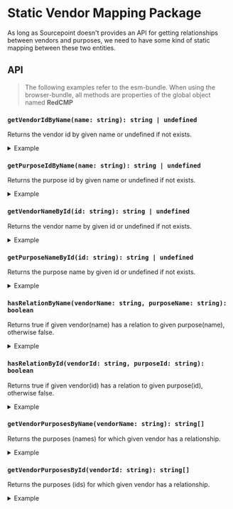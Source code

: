 # Static Vendor Mapping Package

As long as Sourcepoint doesn't provides an API for getting relationships between vendors and purposes, 
we need to have some kind of static mapping between these two entities.

## API

> The following examples refer to the esm-bundle. 
> When using the browser-bundle, all methods are properties of the global object named **RedCMP**

### `getVendorIdByName(name: string): string | undefined`

Returns the vendor id by given name or undefined if not exists.

<details>
<summary>Example</summary>
    
```javascript
import { getVendorIdByName, VENDOR_NAME_FACEBOOK } from '@spring-media/red-sourcepoint-cmp/dist/esm/vendor-mapping';

console.log(getVendorIdByName(VENDOR_NAME_FACEBOOK)); // 5e716fc09a0b5040d575080f
```    
</details>

### `getPurposeIdByName(name: string): string | undefined`

Returns the purpose id by given name or undefined if not exists.

<details>
<summary>Example</summary>
    
```javascript
import { getPurposeIdByName, PURPOSE_NAME_SOCIAL } from '@spring-media/red-sourcepoint-cmp/dist/esm/vendor-mapping';

console.log(getPurposeIdByName(PURPOSE_NAME_SOCIAL)); // 5e7adb1ee30e7d1bc1ec0252
```    
</details>

### `getVendorNameById(id: string): string | undefined`

Returns the vendor name by given id or undefined if not exists.

<details>
<summary>Example</summary>
    
```javascript
import { getVendorNameById, VENDOR_ID_FACEBOOK } from '@spring-media/red-sourcepoint-cmp/dist/esm/vendor-mapping';

console.log(getVendorNameById(VENDOR_ID_FACEBOOK)); // facebook
```    
</details>

### `getPurposeNameById(id: string): string | undefined`

Returns the purpose name by given id or undefined if not exists.

<details>
<summary>Example</summary>
    
```javascript
import { getPurposeNameById, PURPOSE_ID_SOCIAL } from '@spring-media/red-sourcepoint-cmp/dist/esm/vendor-mapping';

console.log(getPurposeNameById(PURPOSE_ID_SOCIAL)); // 5e7adb1ee30e7d1bc1ec0252
```    
</details>

### `hasRelationByName(vendorName: string, purposeName: string): boolean`

Returns true if given vendor(name) has a relation to given purpose(name), otherwise false.

<details>
<summary>Example</summary>
    
```javascript
import { hasRelationByName, VENDOR_NAME_INSTAGRAM, PURPOSE_NAME_SOCIAL } from '@spring-media/red-sourcepoint-cmp/dist/esm/vendor-mapping';

console.log(hasRelationByName(VENDOR_NAME_INSTAGRAM, PURPOSE_NAME_SOCIAL)); // true
```
</details>

### `hasRelationById(vendorId: string, purposeId: string): boolean`

Returns true if given vendor(id) has a relation to given purpose(id), otherwise false.

<details>
<summary>Example</summary>
    
```javascript
import { hasRelationById, VENDOR_ID_INSTAGRAM, PURPOSE_ID_SOCIAL } from '@spring-media/red-sourcepoint-cmp/dist/esm/vendor-mapping';

console.log(hasRelationById(VENDOR_ID_INSTAGRAM, PURPOSE_ID_SOCIAL)); // true
```
</details>

### `getVendorPurposesByName(vendorName: string): string[]`

Returns the purposes (names) for which given vendor has a relationship.

<details>
<summary>Example</summary>
    
```javascript
import { getVendorPurposesByName, VENDOR_NAME_INSTAGRAM } from '@spring-media/red-sourcepoint-cmp/dist/esm/vendor-mapping';

console.log(getVendorPurposesByName(VENDOR_NAME_INSTAGRAM)); // ['social']
```
</details>

### `getVendorPurposesById(vendorId: string): string[]`

Returns the purposes (ids) for which given vendor has a relationship.

<details>
<summary>Example</summary>
    
```javascript
import { getVendorPurposesById, VENDOR_ID_INSTAGRAM } from '@spring-media/red-sourcepoint-cmp/dist/esm/vendor-mapping';

console.log(getVendorPurposesById(VENDOR_ID_INSTAGRAM)); // ['5e7adb1ee30e7d1bc1ec0252']
```
</details>

